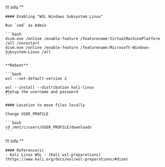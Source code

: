 !!! info ""

    #### Enabling "WSL Windows Subsystem Linux"
    
    Run `cmd` as Admin

    ```bash
    dism.exe /online /enable-feature /featurename:VirtualMachinePlatform /all /norestart
    dism.exe /online /enable-feature /featurename:Microsoft-Windows-Subsystem-Linux /all
    ```

    **Reboot**

    ```bash
    wsl --set-default-version 2

    wsl --install --distribution kali-linux
    #Setup the username and password
    ```

    #### Location to move files locally

    Change USER_PROFILE

    ```bash
    cd /mnt/c/users/USER_PROFILE/downloads
    ```

!!! info ""

    #### Reference(s)
    - Kali Linux WSL - [Kali wsl-preparations](https://www.kali.org/docs/wsl/wsl-preparations/#dism)
